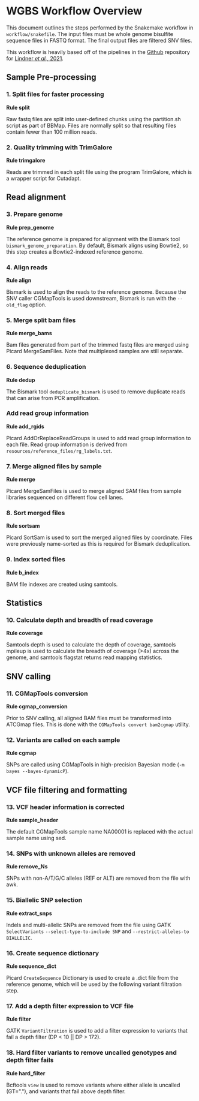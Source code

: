 # WGBS Workflow Overview

This document outlines the steps performed by the Snakemake workflow in `workflow/snakefile`. The input files must be 
whole genome bisulfite sequence files in FASTQ format. The final output files are filtered SNV files. 

This workflow is heavily based off of the pipelines in the [Github](https://github.com/MLindner0/lindner_et_al-2021-mer-snps_from_bs_data) repository for [Lindner *et al.,* 2021](https://onlinelibrary.wiley.com/doi/full/10.1111/1755-0998.13493). 

## Sample Pre-processing

### 1. Split files for faster processing
**Rule split**

Raw fastq files are split into user-defined chunks using the partition.sh 
script as part of BBMap. Files are normally split so that resulting files 
contain fewer than 100 million reads.

### 2. Quality trimming with TrimGalore
**Rule trimgalore**

Reads are trimmed in each split file using the program TrimGalore, which is 
a wrapper script for Cutadapt. 

## Read alignment
### 3. Prepare genome
**Rule prep_genome**

The reference genome is prepared for alignment with the Bismark tool 
`bismark_genome_preparation`. By default, Bismark aligns using Bowtie2, so this 
step creates a Bowtie2-indexed reference genome. 

### 4. Align reads
**Rule align**

Bismark is used to align the reads to the reference genome. Because the SNV caller 
CGMapTools is used downstream, Bismark is run with the `--old_flag` option. 

### 5. Merge split bam files
**Rule merge_bams**

Bam files generated from part of the trimmed fastq files are merged using 
Picard MergeSamFiles. Note that multiplexed samples are still separate.

### 6. Sequence deduplication
**Rule dedup**

The Bismark tool `deduplicate_bismark` is used to remove duplicate reads that can 
arise from PCR amplification.

### Add read group information
**Rule add_rgids**

Picard AddOrReplaceReadGroups is used to add read group information to each file. 
Read group information is derived from `resources/reference_files/rg_labels.txt`. 

### 7. Merge aligned files by sample
**Rule merge**

Picard MergeSamFiles is used to merge aligned SAM files from sample libraries 
sequenced on different flow cell lanes.

### 8. Sort merged files
**Rule sortsam**

Picard SortSam is used to sort the merged aligned files by coordinate. Files were 
previously name-sorted as this is required for Bismark deduplication.

### 9. Index sorted files
**Rule b_index**

BAM file indexes are created using samtools.

## Statistics
### 10. Calculate depth and breadth of read coverage
**Rule coverage**

Samtools depth is used to calculate the depth of coverage, samtools mpileup is used 
to calculate the breadth of coverage (>4x) across the genome, and samtools flagstat 
returns read mapping statistics. 

## SNV calling
### 11. CGMapTools conversion
**Rule cgmap_conversion**

Prior to SNV calling, all aligned BAM files must be transformed into ATCGmap files. 
This is done with the `CGMapTools convert bam2cgmap` utility.

### 12. Variants are called on each sample
**Rule cgmap**

SNPs are called using CGMapTools in high-precision Bayesian mode (`-m bayes --bayes-dynamicP`).

## VCF file filtering and formatting
### 13. VCF header information is corrected
**Rule sample_header**

The default CGMapTools sample name NA00001 is replaced with the actual sample name using sed.

### 14. SNPs with unknown alleles are removed 
**Rule remove_Ns**

SNPs with non-A/T/G/C alleles (REF or ALT) are removed from the file with awk.

### 15. Biallelic SNP selection
**Rule extract_snps**

Indels and multi-allelic SNPs are removed from the file using GATK `SelectVariants` 
`--select-type-to-include SNP` and `--restrict-alleles-to BIALLELIC`.

### 16. Create sequence dictionary
**Rule sequence_dict**

Picard `CreateSequence` Dictionary is used to create a .dict file from the reference genome, 
which will be used by the following variant filtration step.

### 17. Add a depth filter expression to VCF file
**Rule filter**

GATK `VariantFiltration` is used to add a filter expression to variants that fail a depth 
filter (DP < 10 || DP > 172).

### 18. Hard filter variants to remove uncalled genotypes and depth filter fails
**Rule hard_filter**

Bcftools `view` is used to remove variants where either allele is uncalled (GT="."), and 
variants that fail above depth filter.
